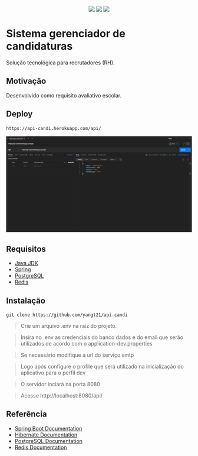 <p align="center">
<img src="https://img.shields.io/github/contributors/yangt21/api-candi?logo=github&color=gree&style=flat-square">
<img src="https://img.shields.io/github/languages/count/yangt21/api-candi?logo=github&style=flat-square">
<img src="https://img.shields.io/github/forks/yangt21/api-candi?logo=github&style=flat-square">

# Sistema gerenciador de candidaturas

Solução tecnológica para recrutadores (RH).

## Motivação

Desenvolvido como requisito avaliativo escolar.

## Deploy

	https://api-candi.herokuapp.com/api/

<img alt="NextLevelWeek" title="#NextLevelWeek" src="assets/img.png">


## Requisitos

+ [Java JDK](https://www.oracle.com/br/java/technologies/downloads/)
+ [Spring](https://start.spring.io)
+ [PostgreSQL](https://www.postgresql.org)
+ [Redis](https://redis.io/)

## Instalação

	git clone https://github.com/yangt21/api-candi
	
> Crie um arquivo .env na raiz do projeto.  

> Insira no .env as credenciais do banco dados e do email que serão utilizados de acordo com o application-dev.properties

> Se necessário modifique a url do serviço smtp

> Logo após configure o profile que será utilizado na inicialização do aplicativo para o perfil dev

> O servidor inciará na porta 8080

> Acesse http://localhost:8080/api/
    
## Referência

+ [Spring Boot Documentation](https://docs.spring.io/spring-boot/docs/current/reference/html/)
+ [Hibernate Documentation](https://docs.jboss.org/hibernate/orm/6.1/userguide/html_single/Hibernate_User_Guide.html)
+ [PostgreSQL Documentation](https://www.postgresql.org/docs/)
+ [Redis Documentation](https://redis.io/docs/)
